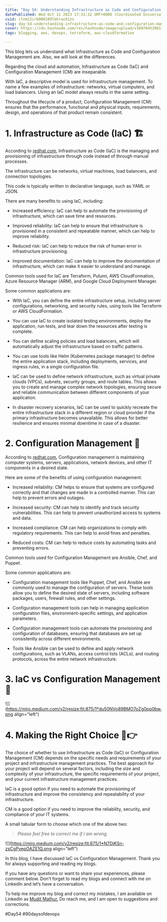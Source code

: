```yaml
---
title: "Day 54: Understanding Infrastructure as Code and Configuration Management"
datePublished: Wed Oct 11 2023 17:31:32 GMT+0000 (Coordinated Universal Time)
cuid: clnm12irb000109lbhrac61zn
slug: day-54-understanding-infrastructure-as-code-and-configuration-management
cover: https://cdn.hashnode.com/res/hashnode/image/upload/v1697045398110/8d278ea8-fe18-4fc5-b768-1919906e1c48.png
tags: blogging, aws, devops, terraform, aws-cloudformation

---
```


This blog lets us understand what Infrastructure as Code and Configuration Management are. Also, we will look at the differences.

Regarding the cloud and automation, Infrastructure as Code (IaC) and Configuration Management (CM) are inseparable.

With IaC, a descriptive model is used for infrastructure management. To name a few examples of infrastructure: networks, virtual computers, and load balancers. Using an IaC model always results in the same setting.

Throughout the lifecycle of a product, Configuration Management (CM) ensures that the performance, functional and physical inputs, requirements, design, and operations of that product remain consistent.

# **1\. Infrastructure as Code (IaC) 🏗️**

According to [redhat.com](http://redhat.com), Infrastructure as Code (IaC) is the managing and provisioning of infrastructure through code instead of through manual processes.

The infrastructure can be networks, virtual machines, load balancers, and connection topologies.

This code is typically written in declarative language, such as YAML or JSON.

There are many benefits to using IaC, including:

* Increased efficiency: IaC can help to automate the provisioning of infrastructure, which can save time and resources.
    
* Improved reliability: IaC can help to ensure that infrastructure is provisioned in a consistent and repeatable manner, which can help to improve reliability.
    
* Reduced risk: IaC can help to reduce the risk of human error in infrastructure provisioning.
    
* Improved documentation: IaC can help to improve the documentation of infrastructure, which can make it easier to understand and manage.
    

Common tools used for IaC are Terraform, Pulumi, AWS CloudFormation, Azure Resource Manager (ARM), and Google Cloud Deployment Manager.

Some common applications are:

* With IaC, you can define the entire infrastructure setup, including server configurations, networking, and security rules, using tools like Terraform or AWS CloudFormation.
    
* You can use IaC to create isolated testing environments, deploy the application, run tests, and tear down the resources after testing is complete.
    
* You can define scaling policies and load balancers, which will automatically adjust the infrastructure based on traffic patterns.
    
* You can use tools like Helm (Kubernetes package manager) to define the entire application stack, including deployments, services, and ingress rules, in a single configuration file.
    
* IaC can be used to define network infrastructure, such as virtual private clouds (VPCs), subnets, security groups, and route tables. This allows you to create and manage complex network topologies, ensuring secure and reliable communication between different components of your application.
    
* In disaster recovery scenarios, IaC can be used to quickly recreate the entire infrastructure stack in a different region or cloud provider if the primary infrastructure becomes unavailable. This allows for better resilience and ensures minimal downtime in case of a disaster.
    

# **2\. Configuration Management 🧰**

According to [redhat.com](http://redhat.com), Configuration management is maintaining computer systems, servers, applications, network devices, and other IT components in a desired state.

Here are some of the benefits of using configuration management:

* Increased reliability: CM helps to ensure that systems are configured correctly and that changes are made in a controlled manner. This can help to prevent errors and outages.
    
* Increased security: CM can help to identify and track security vulnerabilities. This can help to prevent unauthorized access to systems and data.
    
* Increased compliance: CM can help organizations to comply with regulatory requirements. This can help to avoid fines and penalties.
    
* Reduced costs: CM can help to reduce costs by automating tasks and preventing errors.
    

Common tools used for Configuration Management are Ansible, Chef, and Puppet.

Some common applications are:

* Configuration management tools like Puppet, Chef, and Ansible are commonly used to manage the configuration of servers. These tools allow you to define the desired state of servers, including software packages, users, firewall rules, and other settings.
    
* Configuration management tools can help in managing application configuration files, environment-specific settings, and application parameters.
    
* Configuration management tools can automate the provisioning and configuration of databases, ensuring that databases are set up consistently across different environments.
    
* Tools like Ansible can be used to define and apply network configurations, such as VLANs, access control lists (ACLs), and routing protocols, across the entire network infrastructure.
    

# **3\. IaC vs Configuration Management 🤝**

![](https://miro.medium.com/v2/resize:fit:875/1*du50NVo89BMO7oZg0pp0bw.png align="left")

# **4\. Making the Right Choice 🤔👉**

The choice of whether to use Infrastructure as Code (IaC) or Configuration Management (CM) depends on the specific needs and requirements of your project and infrastructure management practices. The best approach for your project will depend on several factors, including the size and complexity of your infrastructure, the specific requirements of your project, and your current infrastructure management practices.

IaC is a good option if you need to automate the provisioning of infrastructure and improve the consistency and repeatability of your infrastructure.

CM is a good option if you need to improve the reliability, security, and compliance of your IT systems.

A small tabular form to choose which one of the above two:

> *Please feel free to correct me if I am wrong.*

![](https://miro.medium.com/v2/resize:fit:875/1*N7DjKSn-zsCgPvepOAZE1Q.png align="left")

In this blog, I have discussed IaC vs Configuration Management. Thank you for always supporting and reading my blogs.

If you have any questions or want to share your experiences, please comment below. Don’t forget to read my blogs and connect with me on LinkedIn and let’s have a conversation.

To help me improve my blog and correct my mistakes, I am available on LinkedIn as [Mudit Mathur.](https://www.linkedin.com/in/mudit--mathur/) Do reach me, and I am open to suggestions and corrections.

#Day54 #90daysofdevops